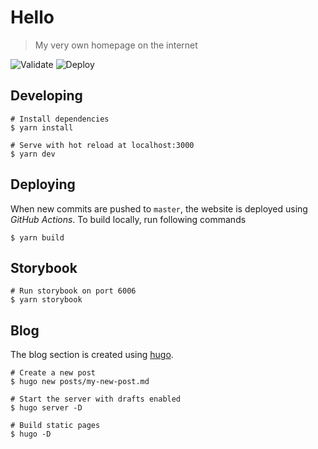 # Hello

> My very own homepage on the internet

![Validate](https://github.com/RobKenis/rob-kenis-dot-com/actions/workflows/validate.yml/badge.svg)
![Deploy](https://github.com/RobKenis/rob-kenis-dot-com/actions/workflows/deploy.yml/badge.svg)

## Developing

```shell
# Install dependencies
$ yarn install

# Serve with hot reload at localhost:3000
$ yarn dev
```

## Deploying

When new commits are pushed to `master`, the website is deployed using 
_GitHub Actions_. To build locally, run following commands

```shell
$ yarn build
```

## Storybook

```shell
# Run storybook on port 6006
$ yarn storybook
```

## Blog

The blog section is created using [hugo](https://gohugo.io).
```shell
# Create a new post
$ hugo new posts/my-new-post.md
```

```shell
# Start the server with drafts enabled
$ hugo server -D
```

```shell
# Build static pages
$ hugo -D
```
